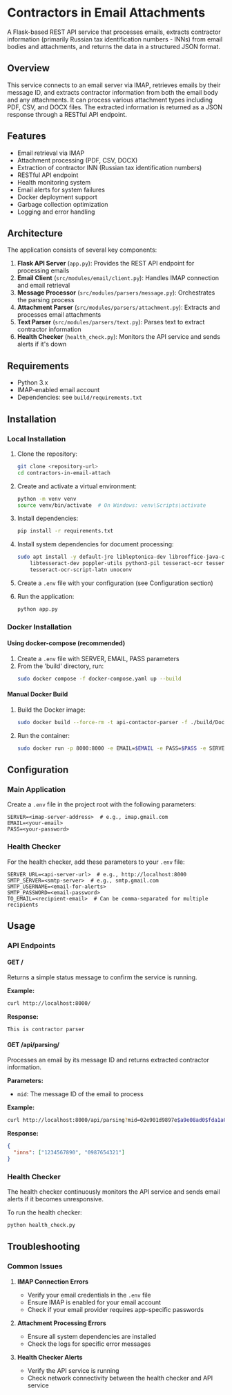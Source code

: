 # Contractors in Email Attachments

A Flask-based REST API service that processes emails, extracts contractor information (primarily Russian tax identification numbers - INNs) from email bodies and attachments, and returns the data in a structured JSON format.

## Overview

This service connects to an email server via IMAP, retrieves emails by their message ID, and extracts contractor information from both the email body and any attachments. It can process various attachment types including PDF, CSV, and DOCX files. The extracted information is returned as a JSON response through a RESTful API endpoint.

## Features

- Email retrieval via IMAP
- Attachment processing (PDF, CSV, DOCX)
- Extraction of contractor INN (Russian tax identification numbers)
- RESTful API endpoint
- Health monitoring system
- Email alerts for system failures
- Docker deployment support
- Garbage collection optimization
- Logging and error handling

## Architecture

The application consists of several key components:

1. **Flask API Server** (`app.py`): Provides the REST API endpoint for processing emails
2. **Email Client** (`src/modules/email/client.py`): Handles IMAP connection and email retrieval
3. **Message Processor** (`src/modules/parsers/message.py`): Orchestrates the parsing process
4. **Attachment Parser** (`src/modules/parsers/attachment.py`): Extracts and processes email attachments
5. **Text Parser** (`src/modules/parsers/text.py`): Parses text to extract contractor information
6. **Health Checker** (`health_check.py`): Monitors the API service and sends alerts if it's down

## Requirements

- Python 3.x
- IMAP-enabled email account
- Dependencies: see `build/requirements.txt`

## Installation

### Local Installation

1. Clone the repository:
   ```bash
   git clone <repository-url>
   cd contractors-in-email-attach
   ```

2. Create and activate a virtual environment:
   ```bash
   python -m venv venv
   source venv/bin/activate  # On Windows: venv\Scripts\activate
   ```

3. Install dependencies:
   ```bash
   pip install -r requirements.txt
   ```

4. Install system dependencies for document processing:
   ```bash
   sudo apt install -y default-jre libleptonica-dev libreoffice-java-common libreoffice-writer \
       libtesseract-dev poppler-utils python3-pil tesseract-ocr tesseract-ocr-eng tesseract-ocr-rus \
       tesseract-ocr-script-latn unoconv
   ```

5. Create a `.env` file with your configuration (see Configuration section)

6. Run the application:
   ```bash
   python app.py
   ```

### Docker Installation

#### Using docker-compose (recommended)

1. Create a `.env` file with SERVER, EMAIL, PASS parameters
2. From the 'build' directory, run:
   ```bash
   sudo docker compose -f docker-compose.yaml up --build
   ```

#### Manual Docker Build

1. Build the Docker image:
   ```bash
   sudo docker build --force-rm -t api-contactor-parser -f ./build/Dockerfile .
   ```

2. Run the container:
   ```bash
   sudo docker run -p 8000:8000 -e EMAIL=$EMAIL -e PASS=$PASS -e SERVER=$SERVER api-contactor-parser:latest
   ```

## Configuration

### Main Application

Create a `.env` file in the project root with the following parameters:

```
SERVER=<imap-server-address>  # e.g., imap.gmail.com
EMAIL=<your-email>
PASS=<your-password>
```

### Health Checker

For the health checker, add these parameters to your `.env` file:

```
SERVER_URL=<api-server-url>  # e.g., http://localhost:8000
SMTP_SERVER=<smtp-server>  # e.g., smtp.gmail.com
SMTP_USERNAME=<email-for-alerts>
SMTP_PASSWORD=<email-password>
TO_EMAIL=<recipient-email>  # Can be comma-separated for multiple recipients
```

## Usage

### API Endpoints

#### GET /

Returns a simple status message to confirm the service is running.

**Example:**
```bash
curl http://localhost:8000/
```

**Response:**
```
This is contractor parser
```

#### GET /api/parsing/

Processes an email by its message ID and returns extracted contractor information.

**Parameters:**
- `mid`: The message ID of the email to process

**Example:**
```bash
curl http://localhost:8000/api/parsing?mid=02e901d9897e$a9e08ad0$fda1a070$@timer73.ru
```

**Response:**
```json
{
  "inns": ["1234567890", "0987654321"]
}
```

### Health Checker

The health checker continuously monitors the API service and sends email alerts if it becomes unresponsive.

To run the health checker:

```bash
python health_check.py
```

## Troubleshooting

### Common Issues

1. **IMAP Connection Errors**
   - Verify your email credentials in the `.env` file
   - Ensure IMAP is enabled for your email account
   - Check if your email provider requires app-specific passwords

2. **Attachment Processing Errors**
   - Ensure all system dependencies are installed
   - Check the logs for specific error messages

3. **Health Checker Alerts**
   - Verify the API service is running
   - Check network connectivity between the health checker and API service
